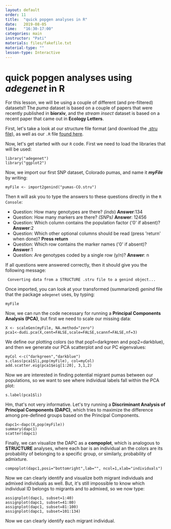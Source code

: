```yaml
---
layout: default
order: 11
title:  "quick popgen analyses in R"
date:   2019-08-05
time:   "16:30-17:00"
categories: main
instructor: "Pati"
materials: files/fakefile.txt
material-type: ""
lesson-type: Interactive
---
```


quick popgen analyses using *adegenet* in R
===


For this lesson, we will be using a couple of different (and pre-filtered) datasets!!  The *puma* dataset is based on a couple of papers that were recently published in **biorxiv**, and the *stream insect* dataset is based on a recent paper that came out in **Ecology Letters**. 

First, let's take a look at our structure file format (and download the [.stru file](https://github.com/rdtarvin/IBS2019_Genomics-of-Biodiversity/blob/master/files/pumas-CO.stru)), as well as our `.R` file [found here](https://github.com/rdtarvin/IBS2019_Genomics-of-Biodiversity/blob/master/files/adegenet-new.R).  


Now, let's get started with our `R` code. First we need to load the libraries that will be used: 

	library("adegenet")
	library("ggplot2")


Now, we import our first SNP dataset, Colorado pumas, and name it ***myFile*** by writing:

	myFile <- import2genind("pumas-CO.stru")
	
Then `R` will ask you to type the answers to these questions directly in the `R Console`:  

- Question: How many genotypes are there? *(inds*) **Answer**:134 
- Question: How many markers are there? *(SNPs)* **Answer**: 12456
- Question: Which column contains the population factor ('0' if absent)? **Answer**:2
- Question: Which other optional columns should be read (press 'return' when done)? **Press return**
- Question: Which row contains the marker names ('0' if absent)? **Answer**:1
- Question: Are genotypes coded by a single row (y/n)? **Answer**: n

If all questions were answered correctly, then it should give you the following message: 

	 Converting data from a STRUCTURE .stru file to a genind object... 
	 
Once imported, you can look at your transformed (summarized) *genind* file that the package `adegenet` uses, by typing: 

	myFile

Now, we can run the code necessary for running a **Principal Components Analysis (PCA)**, but first we need to scale our missing data:

	X <- scaleGen(myFile, NA.method="zero")
	pca1<-dudi.pca(X,cent=FALSE,scale=FALSE,scannf=FALSE,nf=3)
	
We define our plotting colors (so that pop1=darkgreen and pop2=darkblue), and then we generate our PCA scatterplot and our PC eigenvalues:

	myCol <-c("darkgreen","darkblue")
	s.class(pca1$li,pop(myFile), col=myCol)
	add.scatter.eig(pca1$eig[1:20], 3,1,2)
	
Now we are interested in finding potential migrant pumas between our populations, so we want to see where individual labels fall within the PCA plot:
	
	s.label(pca1$li)
	
Hm, that's not very informative. Let's try running a **Discriminant Analysis of Principal Components (DAPC)**, which tries to maximize the difference among pre-defined groups based on the Principal Components. 

	dapc1<-dapc(X,pop(myFile))
	summary(dapc1)
	scatter(dapc1)

	
Finally, we can visualize the DAPC as a **compoplot**, which is analogous to **STRUCTURE** analyses, where each bar is an individual an the colors are its probability of belonging to a specific group, or similarly, probability of admixture. 

	compoplot(dapc1,posi="bottomright",lab="", ncol=1,xlab="individuals") 
	
Now we can clearly identify and visualize both migrant individuals and admixed individuals as well. But, it's still impossible to know which individual ID belongs to migrants and to admixed, so we now type:
	
	assignplot(dapc1, subset=1:40)		
	assignplot(dapc1, subset=41:80)
	assignplot(dapc1, subset=81:100)
	assignplot(dapc1, subset=101:134)

Now we can clearly identify each migrant individual. 